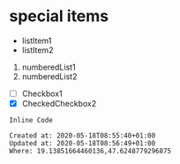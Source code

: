 # special items

*   listItem1
*   listItem2

1.  numberedList1
2.  numberedList2

- [ ] Checkbox1
- [x] CheckedCheckbox2

```
Inline Code 
```

    Created at: 2020-05-18T08:55:40+01:00
    Updated at: 2020-05-18T08:56:49+01:00
    Where: 19.13851664460136,47.6248779296875

